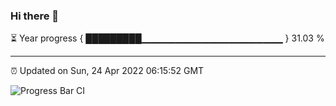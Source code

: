 ### Hi there 👋

⏳ Year progress { █████████▁▁▁▁▁▁▁▁▁▁▁▁▁▁▁▁▁▁▁▁▁ } 31.03 %

---

⏰ Updated on Sun, 24 Apr 2022 06:15:52 GMT

![Progress Bar CI](https://github.com/liununu/liununu/workflows/Progress%20Bar%20CI/badge.svg)
